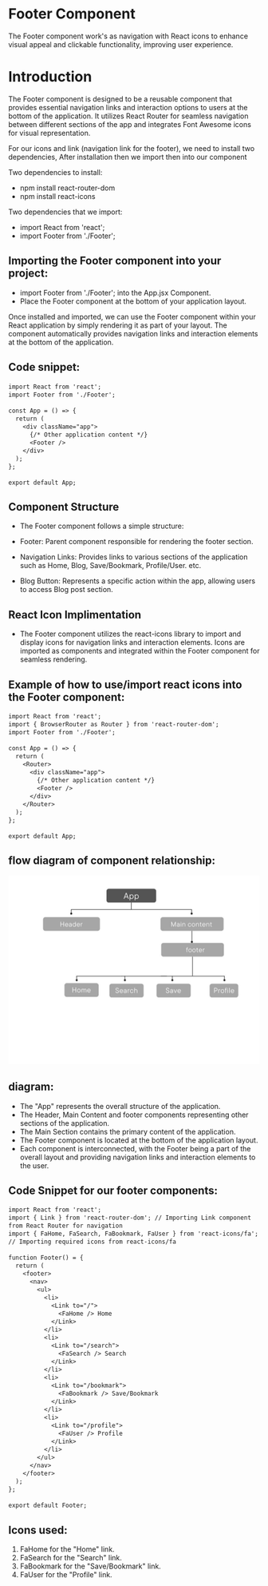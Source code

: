 # Footer Component

The Footer component work's as navigation with React icons to enhance visual appeal and clickable functionality, improving user experience.

# Introduction

The Footer component is designed to be a reusable component that provides essential navigation links and interaction options to users at the bottom of the application. It utilizes React Router for seamless navigation between different sections of the app and integrates Font Awesome icons for visual representation.

For our icons and link (navigation link for the footer), we need to install two dependencies, After installation then we import then into our component

Two dependencies to install:

- npm install react-router-dom
- npm install react-icons

Two dependencies that we import:

- import React from 'react';
- import Footer from './Footer';

## Importing the Footer component into your project:

- import Footer from './Footer'; into the App.jsx Component.
- Place the Footer component at the bottom of your application layout.

Once installed and imported, we can use the Footer component within your React application by simply rendering it as part of your layout. The component automatically provides navigation links and interaction elements at the bottom of the application.

## Code snippet:

    import React from 'react';
    import Footer from './Footer';

    const App = () => {
      return (
        <div className="app">
          {/* Other application content */}
          <Footer />
        </div>
      );
    };

    export default App;

## Component Structure

- The Footer component follows a simple structure:

- Footer: Parent component responsible for rendering the footer section.
- Navigation Links: Provides links to various sections of the application such as Home, Blog, Save/Bookmark, Profile/User. etc.
- Blog Button: Represents a specific action within the app, allowing users to access Blog post section.

## React Icon Implimentation

- The Footer component utilizes the react-icons library to import and display icons for navigation links and interaction elements. Icons are imported as components and integrated within the Footer component for seamless rendering.

## Example of how to use/import react icons into the Footer component:

    import React from 'react';
    import { BrowserRouter as Router } from 'react-router-dom';
    import Footer from './Footer';

    const App = () => {
      return (
        <Router>
          <div className="app">
            {/* Other application content */}
            <Footer />
          </div>
        </Router>
      );
    };

    export default App;

## flow diagram of component relationship:

![flowdiagram!](flow-daigram.jpg)

## diagram:

- The "App" represents the overall structure of the application.
- The Header, Main Content and footer components representing other sections of the application.
- The Main Section contains the primary content of the application.
- The Footer component is located at the bottom of the application layout.
- Each component is interconnected, with the Footer being a part of the overall layout and providing navigation links and interaction elements to the user.

## Code Snippet for our footer components:

    import React from 'react';
    import { Link } from 'react-router-dom'; // Importing Link component from React Router for navigation
    import { FaHome, FaSearch, FaBookmark, FaUser } from 'react-icons/fa'; // Importing required icons from react-icons/fa

    function Footer() = {
      return (
        <footer>
          <nav>
            <ul>
              <li>
                <Link to="/">
                  <FaHome /> Home
                </Link>
              </li>
              <li>
                <Link to="/search">
                  <FaSearch /> Search
                </Link>
              </li>
              <li>
                <Link to="/bookmark">
                  <FaBookmark /> Save/Bookmark
                </Link>
              </li>
              <li>
                <Link to="/profile">
                  <FaUser /> Profile
                </Link>
              </li>
            </ul>
          </nav>
        </footer>
      );
    };

    export default Footer;

## Icons used:

1. FaHome for the "Home" link.
2. FaSearch for the "Search" link.
3. FaBookmark for the "Save/Bookmark" link.
4. FaUser for the "Profile" link.
